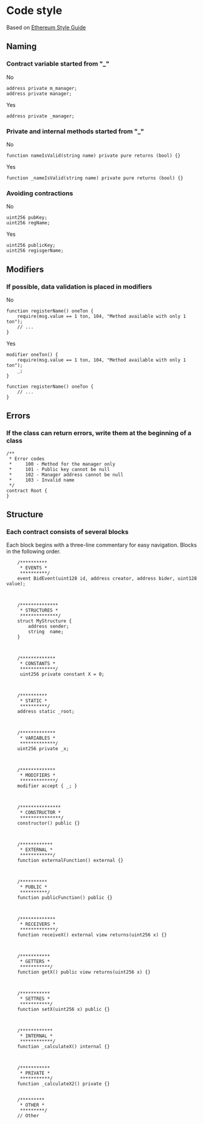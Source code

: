 # Code style
Based on [Ethereum Style Guide](https://docs.soliditylang.org/en/v0.5.3/style-guide.html)

## Naming
### Contract variable started from "_"
No
```sol
address private m_manager;
address private manager;
```

Yes
```sol
address private _manager;
```

### Private and internal methods started from "_"
No
```sol
function nameIsValid(string name) private pure returns (bool) {}
```

Yes
```sol
function _nameIsValid(string name) private pure returns (bool) {}
```

### Avoiding contractions
No
```sol
uint256 pubKey;
uint256 regName;
```

Yes
```sol
uint256 publicKey;
uint256 regisgerName;
```


## Modifiers
### If possible, data validation is placed in modifiers
No
```sol
function registerName() oneTon {
    require(msg.value == 1 ton, 104, "Method available with only 1 ton");
    // ...
}
```

Yes
```sol
modifier oneTon() {
    require(msg.value == 1 ton, 104, "Method available with only 1 ton");
    _;
}

function registerName() oneTon {
    // ...
}
```

## Errors
### If the class can return errors, write them at the beginning of a class
```sol
/**
 * Error codes
 *     100 - Method for the manager only
 *     101 - Public key cannot be null
 *     102 - Manager address cannot be null
 *     103 - Invalid name
 */
contract Root {
}
```

## Structure
### Each contract consists of several blocks
Each block begins with a three-line commentary for easy navigation. Blocks in the following order.
```sol
    /**********
     * EVENTS *
     **********/
    event BidEvent(uint128 id, address creator, address bider, uint128 value);



    /**************
     * STRUCTURES *
     **************/
    struct MyStructure {
        address sender;
        string  name;
    }
    
    
    
    /*************
     * CONSTANTS *
     *************/
     uint256 private constant X = 0;
     
     
     
    /**********
     * STATIC *
     **********/
    address static _root;
    
    
    
    /*************
     * VARIABLES *
     *************/
    uint256 private _x;
     
     
     
    /*************
     * MODIFIERS *
     *************/
    modifier accept { _; }
    
    
    
    /***************
     * CONSTRUCTOR *
     ***************/
    constructor() public {}
     
     
     
    /************
     * EXTERNAL *
     ************/
    function externalFunction() external {}
     
     
     
    /**********
     * PUBLIC *
     **********/
    function publicFunction() public {}
     
     
     
    /*************
     * RECEIVERS *
     *************/
    function receiveX() external view returns(uint256 x) {}
    
    
      
    /***********
     * GETTERS *
     ***********/
    function getX() public view returns(uint256 x) {}
     
     
     
    /***********
     * SETTRES *
     ***********/
    function setX(uint256 x) public {}
     
     
     
    /************
     * INTERNAL *
     ************/
    function _calculateX() internal {}
     
     
     
    /***********
     * PRIVATE *
     ***********/
    function _calculateX2() private {}
     
     
    /*********
     * OTHER *
     *********/
    // Other
```